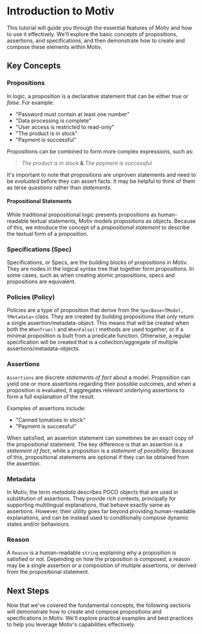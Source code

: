 # Introduction to Motiv

This tutorial will guide you through the essential features of Motiv and how to use it effectively.
We'll explore the basic concepts of propositions, assertions, and specifications, and then demonstrate how to create and
compose these elements within Motiv.

## Key Concepts

### Propositions

In logic, a proposition is a declarative statement that can be either *true* or *false*.
For example:

* "Password must contain at least one number"
* "Data processing is complete"
* "User access is restricted to read-only"
* "The product is in stock"
* "Payment is successful"

Propositions can be combined to form more complex expressions, such as:

> _The product is in stock_ **&** _The payment is successful_

It's important to note that propositions are unproven statements and need to be *evaluated* before they can assert
facts.
It may be helpful to think of them as terse _questions_ rather than _statements_.

#### Propositional Statements

While traditional propositional logic presents propositions as human-readable textual statements, Motiv models
propositions as objects.
Because of this, we introduce the concept of a _propositional statement_ to describe the textual form of a proposition.

### Specifications (Spec)

Specifications, or Specs, are the building blocks of propositions in Motiv.
They are nodes in the logical syntax tree that together form propositions.
In some cases, such as when creating atomic propositions, specs and propositions are equivalent.

### Policies (Policy)

Policies are a type of proposition that derive from the `SpecBase<TModel, TMetadata>` class.
They are created by building propositions that only return a single assertion/metadata-object.
This means that will be created when both the `WhenTrue()` and `WhenFalse()` methods are used together,
or if a minimal proposition is built from a predicate function.
Otherwise,
a regular specification will be created that is a collection/aggregate of multiple assertions/metadata-objects.

### Assertions

`Assertions` are discrete _statements of fact_ about a model.
Proposition can yield one or more assertions regarding their possible outcomes, and when a proposition is evaluated, it
aggregates relevant underlying assertions to form a full explanation of the result.

Examples of assertions include:

* "Canned tomatoes in stock"
* "Payment is successful"

When satisfied, an assertion statement can sometimes be an exact copy of the propositional statement.
The key difference is that an assertion is a *statement of fact*, while a proposition is a *statement of possibility*.
Because of this, propositional statements are optional if they can be obtained from the assertion.

### Metadata

In Motiv, the term _metadata_ describes POCO objects that are used in substitution of assertions.
They provide rich contexts, principally for supporting multilingual explanations, that behave exactly same as
assertions.
However, their utility goes far beyond providing human-readable explanations, and can be instead used to conditionally
compose dynamic states and/or behaviours.

### Reason

A `Reason` is a human-readable `string` explaining why a proposition is satisfied or not.
Depending on how the proposition is composed, a reason may be a single assertion or a composition of multiple
assertions, or derived from the propositional statement.

## Next Steps

Now that we've covered the fundamental concepts, the following sections will demonstrate how to create and compose
propositions and specifications in Motiv.
We'll explore practical examples and best practices to help you leverage Motiv's capabilities effectively.
